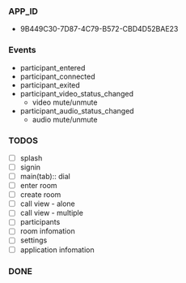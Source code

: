 ### APP_ID

- 9B449C30-7D87-4C79-B572-CBD4D52BAE23

### Events

- participant_entered
- participant_connected
- participant_exited
- participant_video_status_changed
  - video mute/unmute
- participant_audio_status_changed
  - audio mute/unmute

### TODOS

- [ ] splash
- [ ] signin
- [ ] main(tab):: dial
- [ ] enter room
- [ ] create room
- [ ] call view - alone
- [ ] call view - multiple
- [ ] participants
- [ ] room infomation
- [ ] settings
- [ ] application infomation

### DONE
